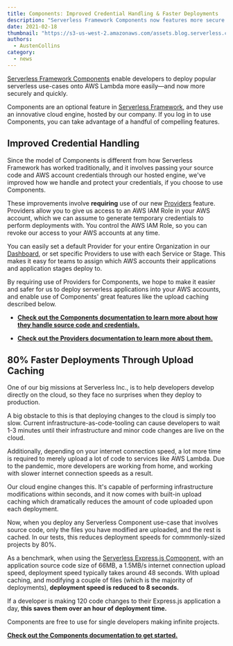 ```yaml
---
title: Components: Improved Credential Handling & Faster Deployments
description: "Serverless Framework Components now features more secure credential handling and 80% faster deployments"
date: 2021-02-18
thumbnail: "https://s3-us-west-2.amazonaws.com/assets.blog.serverless.com/components-credentials-deployments/components-credentials-deployments.png"
authors:
  - AustenCollins
category:
  - news
---
```


[Serverless Framework Components](https://www.github.com/serverless/components) enable developers to deploy popular serverless use-cases onto AWS Lambda more easily—and now more securely and quickly.

Components are an optional feature in [Serverless Framework](https://github.com/serverless/serverless), and they use an innovative cloud engine, hosted by our company.  If you log in to use Components, you can take advantage of a handful of compelling features.  

## Improved Credential Handling

Since the model of Components is different from how Serverless Framework has worked traditionally, and it involves passing your source code and AWS account credentials through our hosted engine, we've improved how we handle and protect your credentials, if you choose to use Components.  

These improvements involve **requiring** use of our new [Providers](https://www.serverless.com/framework/docs/guides/providers) feature.  Providers allow you to give us access to an AWS IAM Role in your AWS account, which we can assume to generate temporary credentials to perform deployments with.  You control the AWS IAM Role, so you can revoke our access to your AWS accounts at any time.

You can easily set a default Provider for your entire Organization in our [Dashboard](https://app.serverless.com), or set specific Providers to use with each Service or Stage.  This makes it easy for teams to assign which AWS accounts their applications and application stages deploy to.

By requiring use of Providers for Components, we hope to make it easier and safer for us to deploy serverless applications into your AWS accounts, and enable use of Components' great features like the upload caching described below.

* **[Check out the Components documentation to learn more about how they handle source code and credentials.](https://github.com/serverless/components)**

* **[Check out the Providers documentation to learn more about them.](https://www.serverless.com/framework/docs/guides/providers)**

## 80% Faster Deployments Through Upload Caching

One of our big missions at Serverless Inc., is to help developers develop directly on the cloud, so they face no surprises when they deploy to production.

A big obstacle to this is that deploying changes to the cloud is simply too slow.  Current infrastructure-as-code-tooling can cause developers to wait 1-3 minutes until their infrastructure and minor code changes are live on the cloud.

Additionally, depending on your internet connection speed, a lot more time is required to merely upload a lot of code to services like AWS Lambda.  Due to the pandemic, more developers are working from home, and working with slower internet connection speeds as a result.

Our cloud engine changes this.  It's capable of performing infrastructure modifications within seconds, and it now comes with built-in upload caching which dramatically reduces the amount of code uploaded upon each deployment.

Now, when you deploy any Serverless Component use-case that involves source code, only the files you have modified are uploaded, and the rest is cached.  In our tests, this reduces deployment speeds for commmonly-sized projects by 80%.

As a benchmark, when using the [Serverless Express.js Component](https://github.com/serverless-components/express), with an application source code size of 66MB, a 1.5MB/s internet connection upload speed, deployment speed typically takes around 48 seconds.  With upload caching, and modifying a couple of files (which is the majority of deployments), **deployment speed is reduced to 8 seconds.**

If a developer is making 120 code changes to their Express.js application a day, **this saves them over an hour of deployment time.**

Components are free to use for single developers making infinite projects.  

**[Check out the Components documentation to get started.](https://github.com/serverless/components)**








